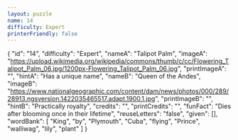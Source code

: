 ```yaml
---
layout: puzzle
name: 14
difficulty: Expert
printerFriendly: false
---
```

{
    "id": "14",
    "difficulty": "Expert",
    "nameA": "Talipot Palm",
    "imageA": "https://upload.wikimedia.org/wikipedia/commons/thumb/c/cc/Flowering_Talipot_Palm_06.jpg/1200px-Flowering_Talipot_Palm_06.jpg",
    "printImageA": "",
    "hintA": "Has a unique name",
    "nameB": "Queen of the Andes",
    "imageB": "https://www.nationalgeographic.com/content/dam/news/photos/000/289/28913.ngsversion.1422035465517.adapt.1900.1.jpg",
    "printImageB": "",
    "hintB": "Practically royalty",
    "credits": "",
    "printCredits": "",
    "funFact": "Dies after blooming once in their lifetime",
    "reuseLetters": "false",
    "given": [],
    "wordBank": [
        "King",
        "by",
        "Plymouth",
        "Cuba",
        "flying",
        "Prince",
        "walliwag",
        "lily",
        "plant"
    ]
}
